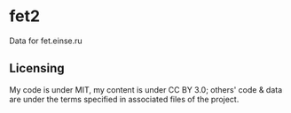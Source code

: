 # fet2
Data for fet.einse.ru

## Licensing
My code is under MIT, my content is under CC BY 3.0; others' code & data are under the terms specified in associated files of the project.
